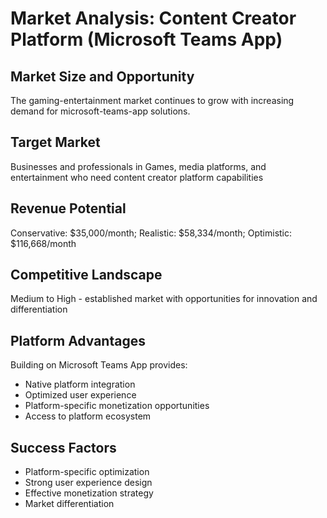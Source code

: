 # Market Analysis: Content Creator Platform (Microsoft Teams App)

## Market Size and Opportunity
The gaming-entertainment market continues to grow with increasing demand for microsoft-teams-app solutions.

## Target Market
Businesses and professionals in Games, media platforms, and entertainment who need content creator platform capabilities

## Revenue Potential
Conservative: $35,000/month; Realistic: $58,334/month; Optimistic: $116,668/month

## Competitive Landscape
Medium to High - established market with opportunities for innovation and differentiation

## Platform Advantages
Building on Microsoft Teams App provides:
- Native platform integration
- Optimized user experience
- Platform-specific monetization opportunities
- Access to platform ecosystem

## Success Factors
- Platform-specific optimization
- Strong user experience design
- Effective monetization strategy
- Market differentiation
